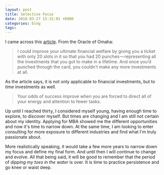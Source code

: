 ```yaml
---
layout: post
title: Selective Focus
date: 2018-03-27 15:31:01 +0900
categories: blog
tags: 
---
```


I came across this [article](https://medium.com/the-mission/warren-buffetts-20-slot-rule-how-to-simplify-your-life-and-maximize-your-results-760e7109ffe8). From the Oracle of Omaha:

> I could improve your ultimate financial welfare by giving you a ticket with only 20 slots in it so that you had 20 punches — representing all the investments that you got to make in a lifetime. And once you’d punched through the card, you couldn’t make any more investments at all.

As the article says, it is not only applicable to financial investments, but to *time* investments as well.

> Your odds of success improve when you are forced to direct all of your energy and attention to fewer tasks.

Up until I reached thirty, I considered myself young, having enough time to explore, to discover myself. But times are changing and I am still not certain about my identity. Applying for MBA showed me the different opportunities and now it's time to narrow down. At the same time, I am looking to enter consulting for more exposure to different industries and find what I'm truly passionate about.

More realistically speaking, it would take a few more years to narrow down my focus and define my final form. And until then I will continue to change and evolve. All that being said, it will be good to remember that the period of *dipping my toes in the water* is over. It is time to practice persistence and go knee or waist deep.
